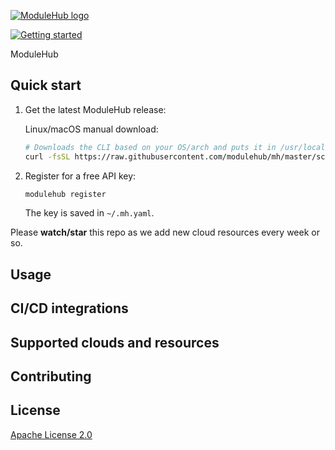 [![ModuleHub logo](.github/assets/logo.svg)](https://www.modulehub.io)

<!-- <a href="https://www.modulehub.io/community-chat"><img alt="Community Slack channel" src="https://img.shields.io/badge/chat-Slack-%234a154b"/></a>
<a href="https://github.com/modulehub/modulehub/actions?query=workflow%3AGo+branch%3Amaster"><img alt="Build Status" src="https://img.shields.io/github/workflow/status/modulehub/modulehub/Go/master"/></a>
<a href="https://hub.docker.com/r/modulehub/modulehub/tags"><img alt="Docker Image" src="https://img.shields.io/docker/cloud/build/modulehub/modulehub"/></a>
<a href="https://twitter.com/intent/tweet?text=Get%20cost%20estimates%20for%20cloud%20infrastructure%20in%20pull%20requests!&url=https://www.modulehub.io&hashtags=cloud,cost,aws,IaC,terraform"><img alt="Tweet" src="https://img.shields.io/twitter/url/http/shields.io.svg?style=social"/></a> -->

<a href="https://www.modulehub.io/docs/"><img alt="Getting started" src="https://img.shields.io/badge/get%20started-blue?style=for-the-badge&logo=read-the-docs&label=docs"/></a> 

ModuleHub

## Quick start

1. Get the latest ModuleHub release:

    Linux/macOS manual download:
    ```sh
    # Downloads the CLI based on your OS/arch and puts it in /usr/local/bin
    curl -fsSL https://raw.githubusercontent.com/modulehub/mh/master/scripts/install.sh | sh
    ```

    <!-- Docker and Windows users see [here](https://www.modulehub.io/docs/#quick-start). -->

2.	Register for a free API key:
    ```sh
    modulehub register
    ```

    The key is saved in `~/.mh.yaml`.

Please **watch/star** this repo as we add new cloud resources every week or so.

## Usage

## CI/CD integrations

## Supported clouds and resources

## Contributing

## License

[Apache License 2.0](https://choosealicense.com/licenses/apache-2.0/)